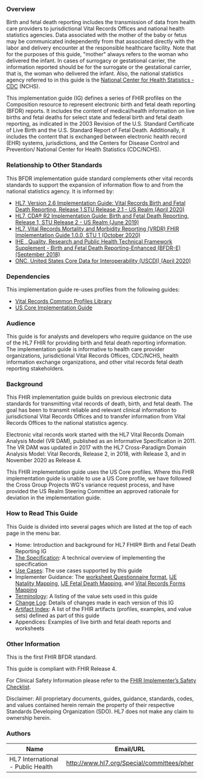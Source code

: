 ### Overview

Birth and fetal death reporting includes the transmission of data from health care providers to jurisdictional Vital Records Offices and national health statistics agencies. Data associated with the mother of the baby or fetus may be communicated independently from that associated directly with the labor and delivery encounter at the responsible healthcare facility. Note that for the purposes of this guide, "mother" always refers to the woman who delivered the infant. In cases of surrogacy or gestational carrier, the information reported should be for the surrogate or the gestational carrier, that is, the woman who delivered the infant. Also, the national statistics agency referred to in this guide is the [National Center for Health Statistics - CDC](https://www.cdc.gov/nchs/index.htm) (NCHS).

This implementation guide (IG) defines a series of FHIR profiles on the Composition resource to represent electronic birth and fetal death reporting (BFDR) reports. It includes the content of medical/health information on live births and fetal deaths for select state and federal birth and fetal death reporting, as indicated in the 2003 Revision of the U.S. Standard Certificate of Live Birth and the U.S. Standard Report of Fetal Death. Additionally, it includes the content that is exchanged between electronic health record (EHR) systems, jurisdictions, and the Centers for Disease Control and Prevention/ National Center for Health Statistics (CDC/NCHS).

### Relationship to Other Standards
This BFDR implementation guide standard complements other vital records standards to support the expansion of information flow to and from the national statistics agency. It is informed by:
* [HL7, Version 2.6 Implementation Guide: Vital Records Birth and Fetal Death Reporting, Release 1,STU Release 2.1 - US Realm (April 2020)](https://www.hl7.org/implement/standards/product_brief.cfm?product_id=320)
* [HL7, CDA® R2 Implementation Guide: Birth and Fetal Death Reporting, Release 1, STU Release 2 - US Realm (June 2019)](http://www.hl7.org/implement/standards/product_brief.cfm?product_id=387)
* [HL7, Vital Records Mortality and Morbidity Reporting (VRDR) FHIR Implementation Guide 1.0.0,  STU 1 (October 2020)](http://hl7.org/fhir/us/vrdr/)
* [IHE , Quality, Research and Public Health Technical Framework Supplement - Birth and Fetal Death Reporting-Enhanced (BFDR-E) (September 2018)](https://www.ihe.net/uploadedFiles/Documents/QRPH/IHE_QRPH_Suppl_BFDR-E.pdf)
* [ONC, United States Core Data for Interoperability (USCDI) (April 2020)](https://www.healthit.gov/isa/united-states-core-data-interoperability-uscdi)

### Dependencies
This implementation guide re-uses profiles from the following guides:
* [Vital Records Common Profiles Library](http://hl7.org/fhir/us/vr-common-library)
* [US Core Implementation Guide](http://hl7.org/fhir/us/core)

### Audience
This guide is for analysts and developers who require guidance on the use of the HL7 FHIR for providing birth and fetal death reporting information. The implementation guide is informative to health care provider organizations, jurisdictional Vital Records Offices, CDC/NCHS, health information exchange organizations, and other vital records fetal death reporting stakeholders.

### Background 
This FHIR implementation guide builds on previous electronic data standards for transmitting vital records of death, birth, and fetal death. The goal has been to transmit reliable and relevant clinical information to jurisdictional Vital Records Offices and to transfer information from Vital Records Offices to the national statistics agency. 

Electronic vital records work started with the HL7 Vital Records Domain Analysis Model (VR DAM), published as an Informative Specification in 2011. The VR DAM was updated in 2017 with the HL7 Cross-Paradigm Domain Analysis Model: Vital Records, Release 2, in 2018, with Release 3, and in November 2020 as Release 4.

This FHIR implementation guide uses the US Core profiles. Where this FHIR implementation guide is unable to use a US Core profile, we have followed the Cross Group Projects WG's variance request process, and have provided the US Realm Steering Committee an approved rationale for deviation in the implementation guide.

### How to Read This Guide

This Guide is divided into several pages which are listed at the top of each page in the menu bar.

* Home: Introduction and background for HL7 FHIR® Birth and Fetal Death Reporting IG
* [The Specification](bfdr_the_specification.html): A technical overview of implementing the specification
* [Use Cases](bfdr_use_cases.html): The use cases supported by this guide
* Implementer Guidance: The [worksheet Questionnaire format](bfdr_patient_worksheet_questionnaires.html), [IJE Natality Mapping](bfdr_ije_mapping_natality.html), [IJE Fetal Death Mapping](bfdr_ije_mapping_fetalDeath.html), and [Vital Records Forms Mapping](bfdr_vital_records_form_mapping.html)
* [Terminology](bfdr_terminology.html): A listing of the value sets used in this guide
* [Change Log](bfdr_change_log.html): Details of changes made in each version of this IG
* [Artifact Index](artifacts.html): A list of the FHIR artifacts (profiles, examples, and value sets) defined as part of this guide
* Appendices: Examples of live birth and fetal death reports and worksheets


### Other Information

This is the first FHIR BFDR standard.

This guide is compliant with FHIR Release 4.

For Clinical Safety Information please refer to the [FHIR Implementer’s Safety Checklist](http://hl7.org/fhir/safety.html).

Disclaimer: All proprietary documents, guides, guidance, standards, codes, and values contained herein remain the property of their respective Standards Developing Organization (SDO). HL7 does not make any claim to ownership herein.



### Authors

<table>
<thead>
<tr>
<th>Name</th>
<th>Email/URL</th>
</tr>
</thead>
<tbody>
<tr>
<td>HL7 International - Public Health</td>
<td><a href="http://www.hl7.org/Special/committees/pher" target="_new">http://www.hl7.org/Special/committees/pher</a></td>
</tr>
</tbody>
</table>


